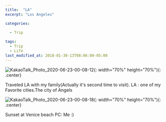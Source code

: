 ```yaml
---
title:  "LA"
excerpt: "Los Angeles"

categories:
  
  - Trip

tags:
  - Trip
  - Life
last_modified_at: 2018-01-30-13T08:06:00-05:00
---
```


![KakaoTalk_Photo_2020-06-23-00-08-12](https://user-images.githubusercontent.com/43649503/85304154-6187f800-b4e6-11ea-95ae-335e57522bbc.jpeg){: width="70%" height="70%"){: .center}



<div style="text-align: left">Traveled LA with my family(Actually it's second time to visit). 
  LA : one of my Favorite cities.The city of Angels </div>

![KakaoTalk_Photo_2020-06-23-00-08-18](https://user-images.githubusercontent.com/43649503/85304159-651b7f00-b4e6-11ea-8c13-e30c0a467f8e.jpeg){: width="70%" height="70%"){: .center}

<div style="text-align: left"> Sunset at Venice beach PC: Me :)</div>

